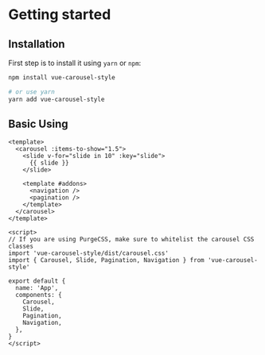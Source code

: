 # Getting started

## Installation

First step is to install it using `yarn` or `npm`:

```bash
npm install vue-carousel-style

# or use yarn
yarn add vue-carousel-style
```

## Basic Using

```vue
<template>
  <carousel :items-to-show="1.5">
    <slide v-for="slide in 10" :key="slide">
      {{ slide }}
    </slide>

    <template #addons>
      <navigation />
      <pagination />
    </template>
  </carousel>
</template>

<script>
// If you are using PurgeCSS, make sure to whitelist the carousel CSS classes
import 'vue-carousel-style/dist/carousel.css'
import { Carousel, Slide, Pagination, Navigation } from 'vue-carousel-style'

export default {
  name: 'App',
  components: {
    Carousel,
    Slide,
    Pagination,
    Navigation,
  },
}
</script>
```
